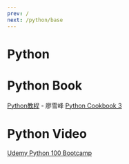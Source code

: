 ```yaml
---
prev: /
next: /python/base
---
```

# Python

# Python Book

[Python教程](https://www.liaoxuefeng.com/wiki/1016959663602400) - 廖雪峰
[Python Cookbook 3](https://python3-cookbook.readthedocs.io/zh_CN/latest/)

# Python Video

[Udemy Python 100 Bootcamp](./UdemyPython100Angela.md)